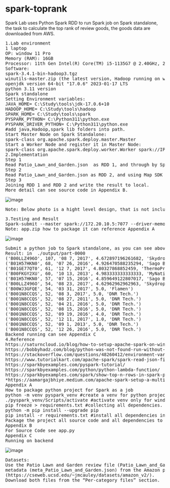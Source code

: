 # spark-toprank
Spark Lab uses Python Spark RDD to run Spark job on Spark standalone, the task to calculate the top rank of review goods,  the goods data are downloaded from AWS. 
<pre>
1.Lab environment 
1 laptop
OP: window 11 Pro
Memory (RAM): 16GB
Processor: 11th Gen Intel(R) Core(TM) i5-1135G7 @ 2.40GHz, 2419 Mhz, 4 Core(s), 8 Logical Processor(s)
Software: 
spark-3.4.1-bin-hadoop3.tgz
winutils-master.zip (the latest version, Hadoop running on window need it) 
openjdk version 64-bit "17.0.6" 2023-01-17 LTS
python 3.11 version
Spark standalone 
Setting Environment variables:
JAVA_HOME= C:\Study\tools\jdk-17.0.6+10
HADOOP_HOME= C:\Study\tools\hadoop
SPARK_HOME= C:\Study\tools\spark
PYSPARK_PYTHON= C:\Python311\python.exe
PYSPARK_DRIVER_PYTHON= C:\Python311\python.exe
#add java,Hadoop,spark lib folders into path.
Start Master Node on Spark Standalone:
spark-class org.apache.spark.deploy.master.Master
Start a Worker Node and register it in Master Node:
spark-class org.apache.spark.deploy.worker.Worker spark://IP:7077
2.Implementation
Step 1 
Read Patio_Lawn_and_Garden.json  as RDD 1, and through by Spark RDD SDK (map, reduceByKey,SortBy,Take) to process data. ReduceByKey can help group data by key, the key is product id(asin) and review time. Can use this key to find product total reviews in one day, and then using SortBy can sort top 15 records, finally use Map to handle top 15 records, and use product id(asin) as the key.  
Step 2
Read Patio_Lawn_and_Garden.json as RDD 2, and using Map SDK to take data we need it. the key is product id(asin) , and the value is the brand name of the product. 
Step 3 
Joining RDD 1 and RDD 2 and write the result to local.
More detail can see source code in Appendix B. 
</pre>
![image](https://github.com/liujiage/spark-toprank/assets/183577/8747a803-1ea1-4ad4-a0d4-a664ba8b8f62)
<pre>
Note: Below photo is a hight level design, that is not include (reduceByKey, SortBy, and Map implement detail).   
</pre>
<pre>
3.Testing and Result
Spark-submit --master spark://172.20.10.5:7077 --driver-memory 8g --executor-memory 8g --py-files app.zip app.py Patio_Lawn_and_Garden.json meta_Patio_Lawn_and_Garden.json ./output/
Note: app.zip how to package it can reference Appendix A
</pre>
![image](https://github.com/liujiage/spark-toprank/assets/183577/b011c530-613f-4c64-8905-3c4993479091)
<pre>
Submit a python job to Spark standalone, as you can see above running the job on Spark, we can using http://localhost:8080 to watch Spark running status.  The job was successful finished and spend 3.8 minutes only. 
Result: in  ./output/part-0000 
('B00LLZ496O', 107, '08 7, 2017', 4.672897196261682, 'Skydrop')
('B01H57HKN0', 68, '07 26, 2016', 4.926470588235294, 'Sago Brothers')
('B01GE77QT0', 61, '12 7, 2017', 4.80327868852459, 'ThermoPro')
('B00FKGY2XU', 60, '10 13, 2013', 4.983333333333333, 'MyNativity')
('B01H57HKN0', 57, '07 15, 2016', 4.859649122807017, 'Sago Brothers')
('B00LLZ496O', 54, '08 23, 2017', 4.62962962962963, 'Skydrop')
('B00WJ3GFQE', 54, '03 31, 2017', 5.0, 'Flamen')
('B001N8CCQS', 52, '08 3, 2017', 5.0, 'DNR Tech.')
('B001N8CCQS', 52, '08 27, 2011', 5.0, 'DNR Tech.')
('B001N8CCQS', 52, '04 21, 2016', 5.0, 'DNR Tech.')
('B001N8CCQS', 52, '08 15, 2016', 5.0, 'DNR Tech.')
('B001N8CCQS', 52, '09 19, 2016', 4.0, 'DNR Tech.')
('B001N8CCQS', 52, '12 11, 2017', 1.0, 'DNR Tech.')
('B001N8CCQS', 52, '09 1, 2013', 5.0, 'DNR Tech.')
('B001N8CCQS', 52, '12 26, 2016', 5.0, 'DNR Tech.')
Backend running can see Appendix C
4.Reference
https://saturncloud.io/blog/how-to-setup-apache-spark-on-windows-10-a-stepbystep-guide/
https://bobbyhadz.com/blog/python-was-not-found-run-without-arguments-to-install
https://stackoverflow.com/questions/48260412/environment-variables-pyspark-python-and-pyspark-driver-python
https://www.tutorialkart.com/apache-spark/spark-read-json-file-to-rdd/#gsc.tab=0
https://sparkbyexamples.com/pyspark-tutorial/
https://sparkbyexamples.com/python/python-lambda-function/
https://sparkbyexamples.com/spark/show-top-n-rows-in-spark-pyspark/
*https://aamargajbhiye.medium.com/apache-spark-setup-a-multi-node-standalone-cluster-on-windows-63d413296971
Appendix A
How to package python project for Spark as a job  
python -m venv pyspark_venv #create a venv for python project 
./pyspark_venv/Scripts/activate #activate venv only for window (Mac source ./pyspark_venv/bin/activate)
pip freeze > requirements.txt #collecting all dependencies. Make sure your source code inside. 
python -m pip install --upgrade pip
pip install -r requirements.txt #install all dependencies into this project’s venv for packaging them. 
Package the project all source code and all dependencies to a zip file as a Spark job source file. 
Appendix B 
For Source Code see app.py
Appendix C
Running on backend 
</pre>
![image](https://github.com/liujiage/spark-toprank/assets/183577/3d220032-ed96-41fb-be54-97a3043dc8ad)

<pre>
Datasets:
Use the Patio Lawn and Garden review file (Patio_Lawn_and_Garden.json) and
metadata (meta_Patio_Lawn_and_Garden.json) from the Amazon product dataset
(https://cseweb.ucsd.edu/~jmcauley/datasets/amazon_v2/).
Download both files from the “Per-category files” section.
</pre>


